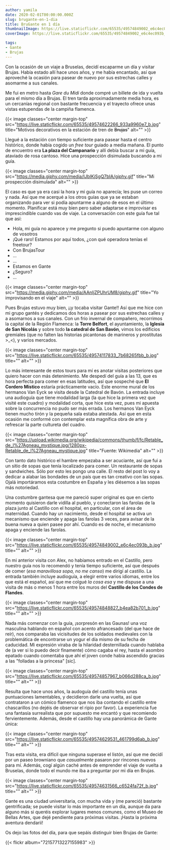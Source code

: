 ```yaml
---
author: yamila
date: 2020-02-01T00:00:00.000Z
slug: brugante-en-1-dia
title: BruGante en 1 día
thumbnailImage: https://live.staticflickr.com/65535/49574849002_e6c4ec093b_z.jpg
coverImage: https://live.staticflickr.com/65535/49574849002_e6c4ec093b_b.jpg

tags:
- Gante
- Brujas
---
```


Con la ocasión de un viaje a Bruselas, decidí escaparme un día y visitar Brujas. Había estado allí hace unos años, y me había encantado, así que aproveché la ocasión para pasear de nuevo por sus estrechas calles y asomarme a sus canales.

<!--more-->

Me fui en metro hasta *Gare du Midi* donde compré un billete de ida y vuelta para el mismo día a Brujas. El tren tarda aproximadamente media hora, es un cercanías regional con bastante frecuencia y el trayecto ofrece unas vistas estupendas de la campiña flamenca.

{{< image classes="center margin-top" src="https://live.staticflickr.com/65535/49574622266_933a9960e7_b.jpg" title="Motivos decorativos en la estación de tren de ~~Brujas~~" alt="" >}}

Llegué a la estación con tiempo suficiente para pasear hasta el centro histórico, donde había cogido un *free tour* guiado a media mañana. El punto de encuentro era **La plaza del Campanario** y allí debía buscar a mi guía, ataviado de rosa cantoso. Hice una prospección disimulada buscando a mi guía.

{{< image classes="center margin-top" src="https://media.giphy.com/media/IJbIKjSgQ7bIA/giphy.gif" title="Mi prospección disimulada" alt="" >}}

El caso es que ya era casi la hora y mi guía no aparecía; les puse un correo y nada. Así que me acerqué a los otros guías que ya se estaban organizando para ver si podía apuntarme a alguno de esos en el último momento. Planificar está muy bien pero saber adaptarse e improvisar es imprescindible cuando vas de viaje. La conversación con este guía fue tal que así:

- Hola, mi guía no aparece y me pregunto si puedo apuntarme con alguno de vosotros
- ¡Qué raro! Estamos por aquí todos, ¿con qué operadora tenías el freetour?
- Con BrujasTour
- ...
- ...
- Estamos en Gante
- ¿Seguro?
- ...

{{< image classes="center margin-top" src="https://media.giphy.com/media/AAnIjZPUhrUM8/giphy.gif" title="Yo improvisando en el viaje" alt="" >}}

Pues Brujas estuvo muy bien, ¡¡y tocaba visitar Gante!! Así que me hice con mi grupo gantés y dedicamos dos horas a pasear por sus estrechas calles y a asomarnos a sus canales. Con un frío invernal de compañero, recorrimos la capital de la Región Flamenca: la **Torre Belfort**, el ayuntamiento, la **Iglesia de San Nicolás** y sobre todo **la catedral de San Bavón**, vimos los edificios gremiales (que no falten las historias picantonas de marineros y prostitutas >\_<), y varios mercados.

{{< image classes="center margin-top" src="https://live.staticflickr.com/65535/49574117833_7b68265fbb_b.jpg" title="" alt="" >}}

Lo más interesante de estos tours para mí es anotar visitas posteriores que quiero hacer con más detenimiento. Me despedí del guía a las 13, que es hora perfecta para comer en esas latitudes, así que sospeché que **El Cordero Místico** estaría prácticamente vacío. Este enorme mural de los hermanos Van Eyck se visita desde la Catedral de Bavón. La entrada incluye una audioguía que tiene modalidad larga (la que hice la primera vez que visité este cuadro) y modalidad corta, que hice esta vez, pues mi apuesta sobre la concurrencia no pudo ser más errada. Los hermanos Van Eyck tienen mucho tirón y la pequeña sala estaba atestada. Así que en esta ocasión me conformé con contemplar esta magnífica obra de arte y refrescar la parte cultureta del cuadro.

{{< image classes="center margin-top" src="https://upload.wikimedia.org/wikipedia/commons/thumb/f/fc/Retable_de_l%27Agneau_mystique.jpg/1280px-Retable_de_l%27Agneau_mystique.jpg" title="Fuente: Wikimedia" alt="" >}}

Con tanto dato histórico el hambre empezaba a ser acuciante, así que fui a un sitio de sopas que tenía localizado para comer. Un restaurante de sopas y sandwiches. Sólo por esto les pongo una calle. El resto del post lo voy a dedicar a alabar las bondades de un país que es tan creativo con las sopas. Ojalá importáramos esta costumbre en España y les diésemos a las sopas más notoriedad.

Una costumbre gantesa que me pareció super original es que en cierto momento quisieron darle vidilla al pueblo, y conectaron las farolas de la plaza junto al Castillo con el hospital, en particular, con el área de maternidad. Cuando hay un nacimiento, desde el hospital se activa un mecanismo que enciende y apaga las farolas 3 veces, para avisar de la buena nueva a quien pasee por ahí. Cuando es de noche, el mecanismo apaga y enciende las farolas.

{{< image classes="center margin-top" src="https://live.staticflickr.com/65535/49574849002_e6c4ec093b_b.jpg" title="" alt="" >}}

En mi anterior visita con Alex, no habíamos entrado en el Castillo, pero nuestro guía nos lo recomendó y tenía tiempo suficiente, así que después de comer (*esa maravillosa sopa, no me canso*) me dirigí al castillo. La entrada también incluye audioguía, a elegir entre varios idiomas, entre los que está el español, así que me colgué *la cosa esa* y me dispuse a una visita de más o menos 1 hora entre los muros del **Castillo de los Condes de Flandes**.

{{< image classes="center margin-top" src="https://live.staticflickr.com/65535/49574848827_b4ea82b701_b.jpg" title="" alt="" >}}

Nada más comenzar con la guía, ¡sorpresón en las Gaunas! una voz masculina hablando en español con acento afrancesado (del que hace de reír), nos comparaba las vicisitudes de los soldados medievales con la problemática de encontrarse un yogur el día mismo de su fecha de caducidad. Mi expresión viraba de la hilaridad desternillada cuando hablaba de (a ver si lo puedo decir finamente) cómo cagaba el rey, hasta el asombro epatado cuando comentaba que ahí el joven conde había ascendido gracias a las "folladas a la princesa" [sic].

{{< image classes="center margin-top" src="https://live.staticflickr.com/65535/49574857967_b066d288ca_b.jpg" title="" alt="" >}}

Resulta que hace unos años, la audoguía del castillo tenía unas puntuaciones lamentables, y decidieron darle una vuelta, así que contrataron a un cómico flamenco que nos iba contando el castillo entre chascarillos (no dejéis de observar el ripio por favor). La experiencia fue una fantasía surrealista que por supuesto me encantó y que recomiendo fervientemente. Además, desde el castillo hay una panorámica de Gante única:

{{< image classes="center margin-top" src="https://live.staticflickr.com/65535/49574629531_461799d6ab_b.jpg" title="" alt="" >}}

Tras esta visita, era difícil que ninguna superase el listón, así que me decidí por un paseo browniano que *casualmente* pasaron por rincones nuevos para mí. Además, cogí algún caché antes de emprender el viaje de vuelta a Bruselas, donde todo el mundo me iba a preguntar por mi día en Brujas.

{{< image classes="center margin-top" src="https://live.staticflickr.com/65535/49574631566_c6524fa72f_b.jpg" title="" alt="" >}}

Gante es una ciudad universitaria, con mucha vida y (me pareció) bastante gentrificada; se puede visitar lo más importante en un día, aunque da para alguno más si queréis explorar lugares menos comunes, como el Museo de Bellas Artes, que dejé pendiente para próximas visitas. ¡Hasta la próxima aventura dendarii!

Os dejo las fotos del día, para que sepáis distinguir bien Brujas de Gante:

{{< flickr album="72157713227155983" >}}
